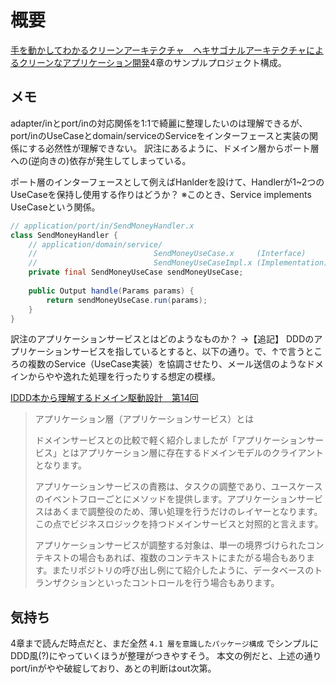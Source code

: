 # 概要

[手を動かしてわかるクリーンアーキテクチャ　ヘキサゴナルアーキテクチャによるクリーンなアプリケーション開発](https://book.impress.co.jp/books/1123101096)4章のサンプルプロジェクト構成。

## メモ
adapter/inとport/inの対応関係を1:1で綺麗に整理したいのは理解できるが、port/inのUseCaseとdomain/serviceのServiceをインターフェースと実装の関係にする必然性が理解できない。
訳注にあるように、ドメイン層からポート層への(逆向きの)依存が発生してしまっている。

ポート層のインターフェースとして例えばHanlderを設けて、Handlerが1~2つのUseCaseを保持し使用する作りはどうか？
※このとき、Service implements UseCaseという関係。

```java
// application/port/in/SendMoneyHandler.x
class SendMoneyHandler {
    // application/domain/service/
    //                          SendMoneyUseCase.x     (Interface)
    //                          SendMoneyUseCaseImpl.x (Implementation)
    private final SendMoneyUseCase sendMoneyUseCase;
    
    public Output handle(Params params) {
        return sendMoneyUseCase.run(params);
    }
}
```

訳注のアプリケーションサービスとはどのようなものか？
→【追記】
DDDのアプリケーションサービスを指しているとすると、以下の通り。で、↑で言うところの複数のService（UseCase実装）を協調させたり、メール送信のようなドメインからやや逸れた処理を行ったりする想定の模様。

[IDDD本から理解するドメイン駆動設計　第14回](https://codezine.jp/article/detail/11221)

> アプリケーション層（アプリケーションサービス）とは
>
> ドメインサービスとの比較で軽く紹介しましたが「アプリケーションサービス」とはアプリケーション層に存在するドメインモデルのクライアントとなります。
>
> アプリケーションサービスの責務は、タスクの調整であり、ユースケースのイベントフローごとにメソッドを提供します。アプリケーションサービスはあくまで調整役のため、薄い処理を行うだけのレイヤーとなります。この点でビジネスロジックを持つドメインサービスと対照的と言えます。
>
> アプリケーションサービスが調整する対象は、単一の境界づけられたコンテキストの場合もあれば、複数のコンテキストにまたがる場合もあります。またリポジトリの呼び出し例にて紹介したように、データベースのトランザクションといったコントロールを行う場合もあります。

## 気持ち
4章まで読んだ時点だと、まだ全然 `4.1 層を意識したパッケージ構成` でシンプルにDDD風(?)にやっていくほうが整理がつきやすそう。
本文の例だと、上述の通りport/inがやや破綻しており、あとの判断はout次第。


